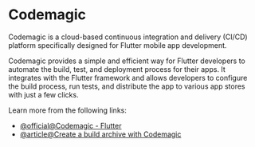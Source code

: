 # Codemagic

Codemagic is a cloud-based continuous integration and delivery (CI/CD) platform specifically designed for Flutter mobile app development.

Codemagic provides a simple and efficient way for Flutter developers to automate the build, test, and deployment process for their apps. It integrates with the Flutter framework and allows developers to configure the build process, run tests, and distribute the app to various app stores with just a few clicks.

Learn more from the following links:

- [@official@Codemagic - Flutter](https://codemagic.io/start/)
- [@article@Create a build archive with Codemagic](https://docs.flutter.dev/deployment/ios#create-a-build-archive-with-codemagic-cli-tools)
